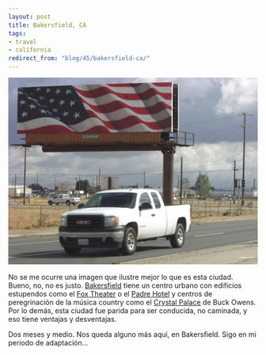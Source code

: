 ```yaml
---
layout: post
title: Bakersfield, CA
tags:
- travel
- california
redirect_from: "blog/45/bakersfield-ca/"
---
```

<p><img src="/images/127.jpg" class="wide"></p>
<!--more-->
<p>No se me ocurre una imagen que ilustre mejor lo que es esta ciudad. Bueno, no, no es justo. <a href="http://en.wikipedia.org/wiki/Bakersfield">Bakersfield</a> tiene un centro urbano con edificios estupendos como el <a href="http://www.foxtheateronline.com/">Fox Theater</a> o el <a href="http://www.thepadrehotel.com/">Padre Hotel</a> y centros de peregrinación de la música country como el <a href="http://www.buckowens.com/index2.html">Crystal Palace</a> de Buck Owens. Por lo demás, esta ciudad fue parida para ser conducida, no caminada, y eso tiene ventajas y desventajas.</p>
<p>Dos meses y medio. Nos queda alguno más aquí, en Bakersfield. Sigo en mi periodo de adaptación…</p>